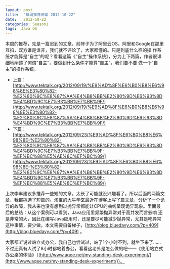 ```yaml
---
layout: post
title:  "每周推荐阅读 2012-10-22"
date:   2012-10-22
categories: Season1
tags:  Java OS
---
```


本周的推荐，先是一篇迟到的文章，前阵子为了阿里云OS，阿里和Google在那里互掐，双方谁是谁非，我们就不评论了，大家都懂的。只是到底什么样的操 作系统才能算是“自主”的呢？看看这篇《“自主”操作系统》，分为上下两篇，作者很详细地阐述了何谓“自主”，要做到什么条件才能算“自主”，我们要不要 做一个“自主”的操作系统。

* 上篇：[http://www.tektalk.org/2012/09/19/%E9%AD%8F%E6%B0%B8%E6%98%8E%E3%80%82-%E2%80%9C%E8%87%AA%E4%B8%BB%E2%80%9D%E6%93%8D%E4%BD%9C%E7%B3%BB%E7%BB%9F/](http://www.tektalk.org/2012/09/19/%E9%AD%8F%E6%B0%B8%E6%98%8E%E3%80%82-%E2%80%9C%E8%87%AA%E4%B8%BB%E2%80%9D%E6%93%8D%E4%BD%9C%E7%B3%BB%E7%BB%9F/)
* 下篇：[http://www.tektalk.org/2012/09/23/%E9%AD%8F%E6%B0%B8%E6%98%8E-%E3%80%82-%E2%80%9C%E8%87%AA%E4%B8%BB%E2%80%9D%E6%93%8D%E4%BD%9C%E7%B3%BB%E7%BB%9F-%EF%BC%88%E5%AE%8C%EF%BC%89/](http://www.tektalk.org/2012/09/23/%E9%AD%8F%E6%B0%B8%E6%98%8E-%E3%80%82-%E2%80%9C%E8%87%AA%E4%B8%BB%E2%80%9D%E6%93%8D%E4%BD%9C%E7%B3%BB%E7%BB%9F-%EF%BC%88%E5%AE%8C%EF%BC%89/)

上次李丰建议多推荐一些短的文章，太长了可能就没兴趣看了。所以后面的两篇文章，我都挑选了短篇的。淘宝的大牛毕玄最近在博客上写了篇文章，分析了一个诡 异的故障，我从来也没有想到过抛异常都能让CPU的曲线呈现诡异现象。里面最后的总结：从这个案例可以看到，Java应用里频繁抛异常对于高并发而言影响 还是非常的大，因此在编写Java应用时，还是要尽可能减少抛异常，尤其是吃异常这种事情，要少做。本文需要自备梯子，[http://blog.bluedavy.com/?p=409](http://blog.bluedavy.com/?p=409) 。

大家都听说过站立式办公，我自己也尝试过，站了1个小时不到，就坐下来了……不过还真有人试了8小时都站着办公，看看这老外是怎么做的吧——《使用站立式办公桌的体验》（[http://www.aqee.net/my-standing-desk-experiment/](http://www.aqee.net/my-standing-desk-experiment/)）。
